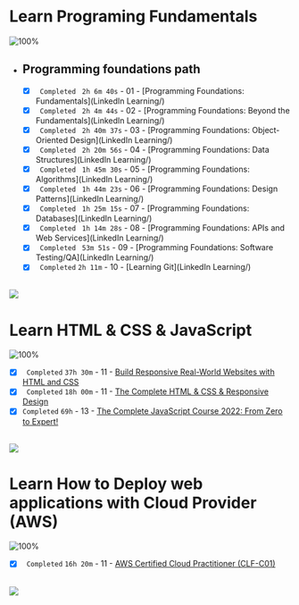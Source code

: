 
# Learn Programing Fundamentals

![100%](https://progress-bar.dev/100/?title=Done)
<br />

- ## Programming foundations path

  - [x] ` Completed` ` 2h 6m 40s` - 01 - [Programming Foundations: Fundamentals](LinkedIn Learning/)
  - [x] ` Completed` ` 2h 4m 44s` - 02 - [Programming Foundations: Beyond the Fundamentals](LinkedIn Learning/)
  - [x] ` Completed` ` 2h 40m 37s` - 03 - [Programming Foundations: Object-Oriented Design](LinkedIn Learning/)
  - [x] ` Completed` ` 2h 20m 56s` - 04 - [Programming Foundations: Data Structures](LinkedIn Learning/)
  - [x] ` Completed` ` 1h 45m 30s` - 05 - [Programming Foundations: Algorithms](LinkedIn Learning/)
  - [x] ` Completed` ` 1h 44m 23s` - 06 - [Programming Foundations: Design Patterns](LinkedIn Learning/)
  - [x] ` Completed` ` 1h 25m 15s` - 07 - [Programming Foundations: Databases](LinkedIn Learning/)
  - [x] ` Completed` ` 1h 14m 28s` - 08 - [Programming Foundations: APIs and Web Services](LinkedIn Learning/)
  - [x] ` Completed` ` 53m 51s` - 09 - [Programming Foundations: Software Testing/QA](LinkedIn Learning/)
  - [x] ` Completed` `2h 11m` - 10 - [Learning Git](LinkedIn Learning/)

  <br />

<img src="https://img.shields.io/badge/Total%20Number%20Of%20Hours%20For%20This%20Courses-19h25m-blue">

# Learn HTML & CSS & JavaScript

![100%](https://progress-bar.dev/100/?title=Done)
<br />

 - [x] ` Completed` `37h 30m` - 11 - [Build Responsive Real-World Websites with HTML and CSS](Udemy/)
 - [x] ` Completed` `18h 00m` - 11 - [The Complete HTML & CSS & Responsive Design](Udemy/)
 - [x] `Completed` `69h` - 13 - [The Complete JavaScript Course 2022: From Zero to Expert!](Udemy/)
  <br />

<img src="https://img.shields.io/badge/Total%20Number%20Of%20Hours%20For%20This%20Courses-124h30m-blue">

# Learn How to Deploy web applications with Cloud Provider (AWS)

![100%](https://progress-bar.dev/100/?title=Done)
<br />

 - [x] ` Completed` `16h 20m` - 11 - [AWS Certified Cloud Practitioner (CLF-C01)](aClouGuru/)
  <br />

<img src="https://img.shields.io/badge/Total%20Number%20Of%20Hours%20For%20This%20Courses-16h20m-blue">